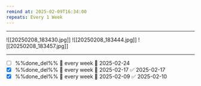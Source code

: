 ```yaml
---
remind at: 2025-02-09T16:34:00
repeats: Every 1 Week
---
```

---
![[20250208_183430.jpg]]
![[20250208_183444.jpg]]
![[20250208_183457.jpg]]

---
- [ ] %%done_del%% 🔁 every week 📅 2025-02-24
- [x] %%done_del%% 🔁 every week 📅 2025-02-17 ✅ 2025-02-17
- [x] %%done_del%% 🔁 every week 📅 2025-02-09 ✅ 2025-02-10